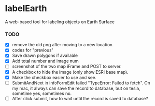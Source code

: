 # labelEarth
A web-based tool for labeling objects on Earth Surface

### TODO
- [x] remove the old png after moving to a new location.
- [x] codes for "previous" 
- [x] Save drawn polygons if available  
- [x] Add total number and image num
- [ ] screenshot of the two map iFrame and POST to server. 
- [x] A checkbox to hide the image (only show ESRI base map). 
- [x] Make the checkbox easier to use and see.
- [ ] SubmitAndNext in infoFormEdit failed "TypeError: Failed to fetch". On my mac, it always can save the record to database, but on tesia, sometime yes, sometimes no.
- [ ] After click submit, how to wait until the record is saved to database?

[//]: # (- [x] Venus)
